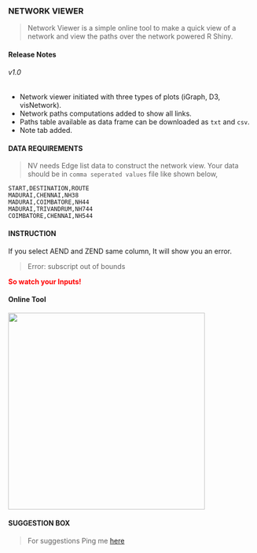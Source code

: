 ### <b>NETWORK VIEWER</b>

> Network Viewer is a simple online tool to make a quick view of a network and view the paths over the network powered R Shiny.

#### Release Notes

###### v1.0

- Network viewer initiated with three types of plots (iGraph, D3, visNetwork).
- Network paths computations added to show all links.
- Paths table available as data frame can be downloaded as `txt` and `csv`.
- Note tab added.

#### <b>DATA REQUIREMENTS</b>

> NV needs Edge list data to construct the network view. Your data should be in `comma seperated values` file like shown below,

```text
START,DESTINATION,ROUTE
MADURAI,CHENNAI,NH38
MADURAI,COIMBATORE,NH44
MADURAI,TRIVANDRUM,NH744
COIMBATORE,CHENNAI,NH544
```


#### <b>INSTRUCTION</b>

If you select AEND and ZEND same column, It will show you an error.

> Error: subscript out of bounds

<b><font color="red">So watch your Inputs!</font></b>


#### **Online Tool**

<kbd>
<img src="https://bhanuchander210.github.io/myapps/images/networkviewer.gif" width="400" height=auto align="center" />
</kbd>


#### <b> SUGGESTION BOX </b>

> For suggestions Ping me [here](https://bhanuchander210.github.io)
